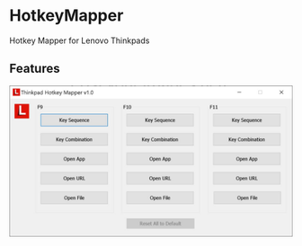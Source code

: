 # HotkeyMapper
Hotkey Mapper for Lenovo Thinkpads

## Features
![alt text](https://raw.githubusercontent.com/csavalas/HotkeyMapper/main/screens/main.jpg)
